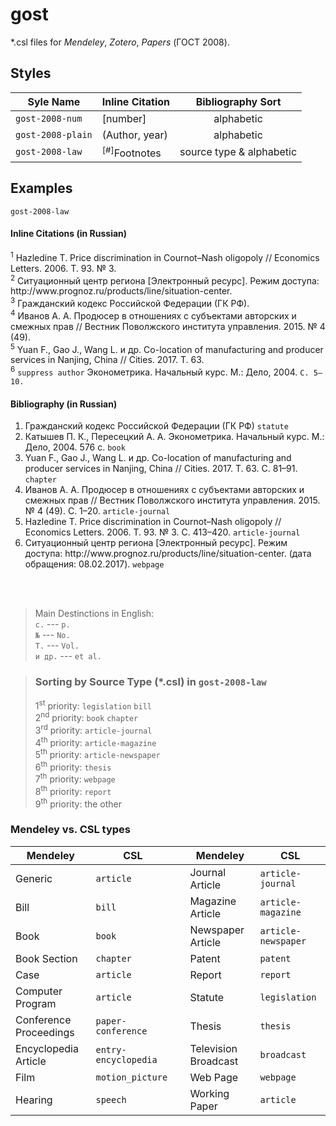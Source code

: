 # gost

\*.csl files for *Mendeley*, *Zotero*, *Papers* (ГОСТ 2008).

## Styles
| Syle Name         | Inline Citation               | Bibliography Sort        |
| ----------------- | ----------------------------- | :----------------------: |
| `gost-2008-num`   | [number]                      | alphabetic               |
| `gost-2008-plain` | (Author, year)                | alphabetic               |
| `gost-2008-law`   | <sup>[\#]</sup>Footnotes      | source type & alphabetic |

## Examples
`gost-2008-law` </br>

#### Inline Citations (in Russian)
<sup>1</sup>  Hazledine&nbsp;T. Price discrimination in Cournot–Nash oligopoly&nbsp;// Economics Letters. 2006. Т.&nbsp;93. №&nbsp;3. </br>
<sup>2</sup>  Ситуационный центр региона [Электронный ресурс]. Режим доступа: http&#58;//www<i></i>.prognoz.<i></i>ru/products/line/situation-center. </br>
<sup>3</sup>  Гражданский кодекс Российской Федерации (ГК РФ). </br>
<sup>4</sup>  Иванов&nbsp;А.&nbsp;А. Продюсер в отношениях с субъектами авторских и смежных прав&nbsp;// Вестник Поволжского института управления. 2015. №&nbsp;4 (49). </br>
<sup>5</sup>  Yuan&nbsp;F., Gao&nbsp;J., Wang&nbsp;L. и&nbsp;др. Co-location of manufacturing and producer services in Nanjing, China&nbsp;// Cities. 2017. Т.&nbsp;63. </br>
<sup>6</sup>  `suppress author` Эконометрика. Начальный курс. М.: Дело, 2004.&nbsp;`С. 5–10.`

#### Bibliography (in Russian)
1.  Гражданский кодекс Российской Федерации (ГК РФ) `statute`
2.  Катышев П.&nbsp;К., Пересецкий А.&nbsp;А. Эконометрика. Начальный курс. М.: Дело, 2004. 576&nbsp;с. `book`
3.  Yuan&nbsp;F., Gao&nbsp;J., Wang&nbsp;L. и&nbsp;др. Co-location of manufacturing and producer services in Nanjing, China&nbsp;// Cities. 2017. Т.&nbsp;63. С.&nbsp;81&ndash;91. `chapter`
4.  Иванов&nbsp;А.&nbsp;А. Продюсер в отношениях с субъектами авторских и смежных прав&nbsp;// Вестник Поволжского института управления. 2015. №&nbsp;4 (49). С.&nbsp;1&ndash;20. `article-journal`
5.  Hazledine&nbsp;T. Price discrimination in Cournot–Nash oligopoly&nbsp;// Economics Letters. 2006. Т.&nbsp;93. №&nbsp;3. С.&nbsp;413&ndash;420. `article-journal`
6.  Ситуационный центр региона [Электронный ресурс]. Режим доступа: http&#58;//www<i></i>.prognoz.<i></i>ru/products/line/situation-center. (дата обращения:&nbsp;08.02.2017). `webpage`

</br></br>

> Main Destinctions in English: </br>
> `c.` --- `p.` </br>
> `№` --- `No.` </br>
> `Т.` --- `Vol.` </br>
> `и др.` --- `et al.` </br>

>### Sorting by Source Type (\*.csl) in `gost-2008-law`
>1<sup>st</sup> priority: `legislation` `bill` </br>
>2<sup>nd</sup> priority: `book` `chapter`     </br>
>3<sup>rd</sup> priority: `article-journal`    </br>
>4<sup>th</sup> priority: `article-magazine`   </br>
>5<sup>th</sup> priority: `article-newspaper`  </br>
>6<sup>th</sup> priority: `thesis`             </br>
>7<sup>th</sup> priority: `webpage`            </br>
>8<sup>th</sup> priority: `report`             </br>
>9<sup>th</sup> priority: the other


### Mendeley vs. CSL types
| Mendeley              | CSL                  |     | Mendeley             | CSL                 |
| --------------------- | -------------------- | --- | -------------------- | ------------------- |
|Generic                | `article`            |     | Journal Article      | `article-journal`   |
|Bill                   | `bill`               |     | Magazine Article     | `article-magazine`  |
|Book                   | `book`               |     | Newspaper Article    | `article-newspaper` |
|Book Section           | `chapter`            |     | Patent               | `patent`            |
|Case                   | `article`            |     | Report               | `report`            |
|Computer Program       | `article`            |     | Statute              | `legislation`       |
|Conference Proceedings | `paper-conference`   |     | Thesis               | `thesis`            |
|Encyclopedia Article   | `entry-encyclopedia` |     | Television Broadcast | `broadcast`         |
|Film                   | `motion_picture`     |     | Web Page             | `webpage`           |
|Hearing                | `speech`             |     | Working Paper        | `article`           |
